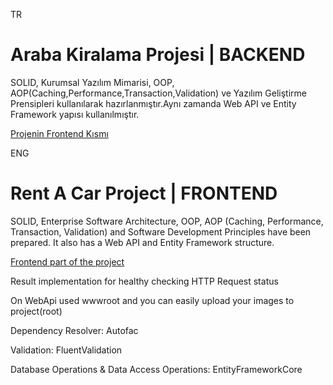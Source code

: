 TR

# Araba Kiralama Projesi | BACKEND

SOLID, Kurumsal Yazılım Mimarisi, OOP, AOP(Caching,Performance,Transaction,Validation) ve Yazılım Geliştirme Prensipleri kullanılarak hazırlanmıştır.Aynı zamanda Web API ve Entity Framework yapısı kullanılmıştır.

[Projenin Frontend Kısmı](https://github.com/Sedatktn06/Rental-Frontend)

ENG 

# Rent A Car Project | FRONTEND

SOLID, Enterprise Software Architecture, OOP, AOP (Caching, Performance, Transaction, Validation) and Software Development Principles have been prepared. It also has a Web API and Entity Framework structure.

[Frontend part of the project](https://github.com/Sedatktn06/Rental-Frontend)

Result implementation for healthy checking HTTP Request status

On WebApi used wwwroot and you can easily upload your images to project(root)

Dependency Resolver: Autofac

Validation: FluentValidation

Database Operations & Data Access Operations: EntityFrameworkCore
